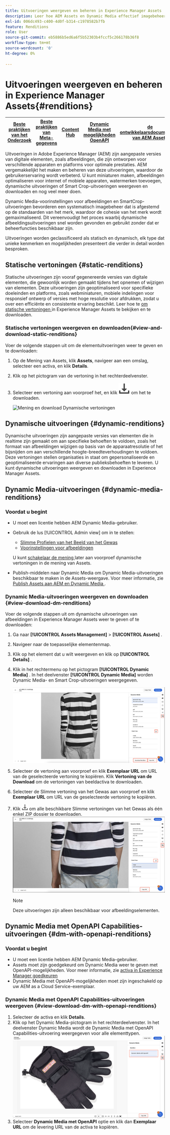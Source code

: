 ```yaml
---
title: Uitvoeringen weergeven en beheren in Experience Manager Assets
description: Leer hoe AEM Assets en Dynamic Media effectief imagebeheer vereenvoudigen met statische en dynamische afbeeldingsuitvoeringen.
exl-id: 006dc493-c400-4d0f-b314-c1978582b7fb
feature: Renditions
role: User
source-git-commit: eb5886b5ed6a6f5b52303b4fccf5c266178b36f8
workflow-type: tm+mt
source-wordcount: '0'
ht-degree: 0%

---
```


# Uitvoeringen weergeven en beheren in Experience Manager Assets{#renditions}

| [ Beste praktijken van het Onderzoek ](/help/assets/search-best-practices.md) | [ Beste praktijken van Meta-gegevens ](/help/assets/metadata-best-practices.md) | [ Content Hub ](/help/assets/product-overview.md) | [ Dynamic Media met mogelijkheden OpenAPI ](/help/assets/dynamic-media-open-apis-overview.md) | [ de ontwikkelaarsdocumentatie van AEM Assets ](https://developer.adobe.com/experience-cloud/experience-manager-apis/) |
| ------------- | --------------------------- |---------|----|-----|

Uitvoeringen in Adobe Experience Manager (AEM) zijn aangepaste versies van digitale elementen, zoals afbeeldingen, die zijn ontworpen voor verschillende apparaten en platforms voor optimale prestaties. AEM vergemakkelijkt het maken en beheren van deze uitvoeringen, waardoor de gebruikerservaring wordt verbeterd. U kunt miniaturen maken, afbeeldingen optimaliseren voor internet of mobiele apparaten, watermerken toevoegen, dynamische uitvoeringen of Smart Crop-uitvoeringen weergeven en downloaden en nog veel meer doen.

Dynamic Media-voorinstellingen voor afbeeldingen en SmartCrop-uitvoeringen bevorderen een systematisch imagebeheer dat is afgestemd op de standaarden van het merk, waardoor de cohesie van het merk wordt gemaximaliseerd. Dit vereenvoudigt het proces waarbij dynamische afbeeldingsuitvoeringen snel worden gevonden en gebruikt zonder dat er beheerfuncties beschikbaar zijn.

Uitvoeringen worden geclassificeerd als statisch en dynamisch, elk type dat unieke kenmerken en mogelijkheden presenteert die verder in detail worden besproken.

## Statische vertoningen {#static-renditions}

Statische uitvoeringen zijn vooraf gegenereerde versies van digitale elementen, die gewoonlijk worden gemaakt tijdens het opnemen of wijzigen van elementen. Deze uitvoeringen zijn geoptimaliseerd voor specifieke doeleinden en platforms, zoals webminiaturen, mobiele indelingen voor responsief ontwerp of versies met hoge resolutie voor afdrukken, zodat u over een efficiënte en consistente ervaring beschikt.
Leer hoe te [ om statische vertoningen ](#view-and-download-static-renditions) in Experience Manager Assets te bekijken en te downloaden.

### Statische vertoningen weergeven en downloaden{#view-and-download-static-renditions}

Voer de volgende stappen uit om de elementuitvoeringen weer te geven en te downloaden:

1. Op de Mening van Assets, klik **Assets**, navigeer aan een omslag, selecteer een activa, en klik **Details**.
1. Klik op het pictogram van de vertoning in het rechterdeelvenster.
1. Selecteer een vertoning aan voorproef het, en klik ![ downloadpictogram ](/help/assets/assets/download-icon.svg) om het te downloaden.

   ![ Mening en download Dynamische vertoningen ](/help/assets/assets/view-download-static-rendition.png)

## Dynamische uitvoeringen {#dynamic-renditions}

Dynamische uitvoeringen zijn aangepaste versies van elementen die in realtime zijn gemaakt om aan specifieke behoeften te voldoen, zoals het formaat van afbeeldingen wijzigen op basis van de apparaatresolutie of het bijsnijden om aan verschillende hoogte-breedteverhoudingen te voldoen.
Deze vertoningen stellen organisaties in staat om gepersonaliseerde en geoptimaliseerde ervaringen aan diverse publieksbehoeften te leveren. U kunt dynamische uitvoeringen weergeven en downloaden in Experience Manager Assets.

## Dynamic Media-uitvoeringen {#dynamic-media-renditions}

### Voordat u begint

* U moet een licentie hebben AEM Dynamic Media-gebruiker.
* Gebruik de lus [!UICONTROL Admin view] om in te stellen:
   * [ Slimme Profielen van het Beeld van het Gewas ](/help/assets/dynamic-media/image-profiles.md#creating-image-profiles)
   * [Voorinstellingen voor afbeeldingen](/help/assets/dynamic-media/managing-image-presets.md)

  U kunt [ schakelaar de mening ](/help/assets/assets-view-introduction.md#how-to-access-assets-view) later aan voorproef dynamische vertoningen in de mening van Assets.
* Publish-middelen naar Dynamic Media om Dynamic Media-uitvoeringen beschikbaar te maken in de Assets-weergave. Voor meer informatie, zie [ Publish Assets aan AEM en Dynamic Media ](https://experienceleague.adobe.com/en/docs/experience-manager-cloud-service/content/assets/assets-view/publish-assets-to-aem-and-dm).


### Dynamic Media-uitvoeringen weergeven en downloaden {#view-download-dm-renditions}

Voer de volgende stappen uit om dynamische uitvoeringen van afbeeldingen in Experience Manager Assets weer te geven of te downloaden:

1. Ga naar **[!UICONTROL Assets Management]** > **[!UICONTROL Assets]** .

1. Navigeer naar de toepasselijke elementenmap.

1. Klik op het element dat u wilt weergeven en klik op **[!UICONTROL Details]** .

1. Klik in het rechtermenu op het pictogram **[!UICONTROL Dynamic Media]** . In het deelvenster **[!UICONTROL Dynamic Media]** worden Dynamic Media- en Smart Crop-uitvoeringen weergegeven.

   ![ dynamische vertoningen ](/help/assets/assets/dm-scene7-renditions.png)
   <!-- ![dynamic renditions](assets/preset_smart_crop_view.png) -->

1. Selecteer de vertoning aan voorproef en klik **Exemplaar URL** om URL van de geselecteerde vertoning te kopiëren. Klik **Vertoning van de Download** om de vertoningen van beeldactiva te downloaden.
1. Selecteer de Slimme vertoning van het Gewas aan voorproef en klik **Exemplaar URL** om URL van de geselecteerde vertoning te kopiëren.
1. Klik ![ downloadpictogram ](assets/do-not-localize/download-icon.png) om alle beschikbare Slimme vertoningen van het Gewas als één enkel ZIP dossier te downloaden.
   ![ downloadpictogram ](/help/assets/assets/smartcrop-rendition.png)

   >[!NOTE]
   >
   >Deze uitvoeringen zijn alleen beschikbaar voor afbeeldingselementen.

## Dynamic Media met OpenAPI Capabilities-uitvoeringen {#dm-with-openapi-renditions}

### Voordat u begint

* U moet een licentie hebben AEM Dynamic Media-gebruiker.
* Assets moet zijn goedgekeurd om Dynamic Media weer te geven met OpenAPI-mogelijkheden. Voor meer informatie, zie [ activa in Experience Manager goedkeuren ](/help/assets/approve-assets.md#copy-delivery-url-approved-assets)
* Dynamic Media met OpenAPI-mogelijkheden moet zijn ingeschakeld op uw AEM as a Cloud Service-exemplaar.

### Dynamic Media met OpenAPI Capabilities-uitvoeringen weergeven {#view-download-dm-with-openapi-renditions}

1. Selecteer de activa en klik **Details**.
1. Klik op het Dynamic Media-pictogram in het rechterdeelvenster. In het deelvenster Dynamic Media wordt de Dynamic Media met OpenAPI Capabilities-uitvoering weergegeven voor alle elementtypen.
   ![ downloadpictogram ](/help/assets/assets/dm-with-open-api-copy-url.png)
1. Selecteer **Dynamic Media met OpenAPI** optie en klik dan **Exemplaar URL** om de levering URL van de activa te kopiëren.



